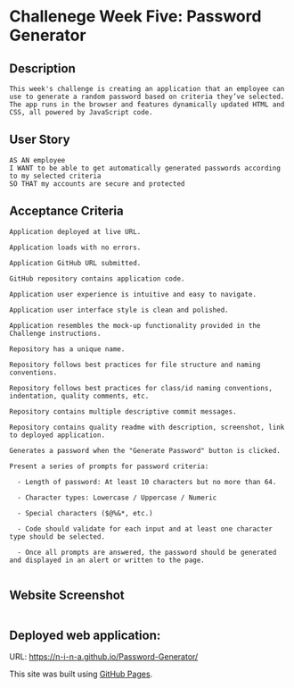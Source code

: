 # Challenege Week Five: Password Generator

## Description
```
This week's challenge is creating an application that an employee can use to generate a random password based on criteria they’ve selected. The app runs in the browser and features dynamically updated HTML and CSS, all powered by JavaScript code.
```

## User Story
```
AS AN employee
I WANT to be able to get automatically generated passwords according to my selected criteria
SO THAT my accounts are secure and protected
```

## Acceptance Criteria 
```
Application deployed at live URL.

Application loads with no errors.

Application GitHub URL submitted.

GitHub repository contains application code.

Application user experience is intuitive and easy to navigate.

Application user interface style is clean and polished.

Application resembles the mock-up functionality provided in the Challenge instructions.

Repository has a unique name.

Repository follows best practices for file structure and naming conventions.

Repository follows best practices for class/id naming conventions, indentation, quality comments, etc.

Repository contains multiple descriptive commit messages.

Repository contains quality readme with description, screenshot, link to deployed application.

Generates a password when the "Generate Password" button is clicked.

Present a series of prompts for password criteria:

  - Length of password: At least 10 characters but no more than 64.

  - Character types: Lowercase / Uppercase / Numeric

  - Special characters ($@%&*, etc.)

  - Code should validate for each input and at least one character type should be selected.

  - Once all prompts are answered, the password should be generated and displayed in an alert or written to the page.
  

```
## Website Screenshot
![]()

## Deployed web application: 
URL: https://n-i-n-a.github.io/Password-Generator/ 

This site was built using [GitHub Pages](https://pages.github.com/).
